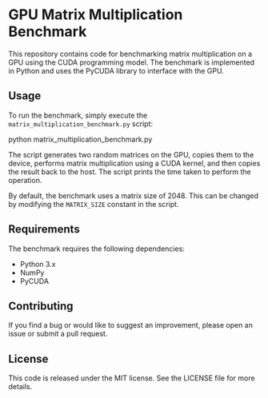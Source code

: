 # GPU Matrix Multiplication Benchmark

This repository contains code for benchmarking matrix multiplication on a GPU using the CUDA programming model. The benchmark is implemented in Python and uses the PyCUDA library to interface with the GPU.

## Usage

To run the benchmark, simply execute the `matrix_multiplication_benchmark.py` script:

python matrix_multiplication_benchmark.py

The script generates two random matrices on the GPU, copies them to the device, performs matrix multiplication using a CUDA kernel, and then copies the result back to the host. The script prints the time taken to perform the operation.

By default, the benchmark uses a matrix size of 2048. This can be changed by modifying the `MATRIX_SIZE` constant in the script.

## Requirements

The benchmark requires the following dependencies:

- Python 3.x
- NumPy
- PyCUDA

## Contributing

If you find a bug or would like to suggest an improvement, please open an issue or submit a pull request.

## License

This code is released under the MIT license. See the LICENSE file for more details.
